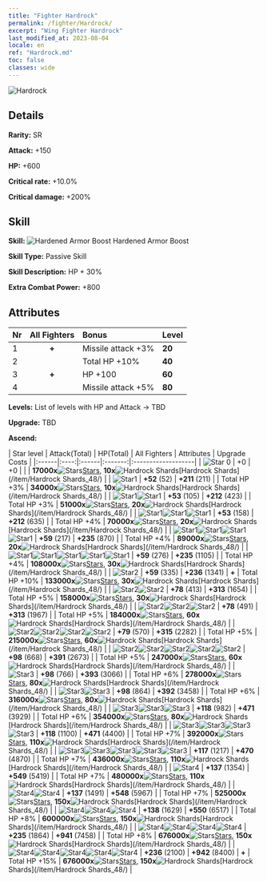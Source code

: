 ```yaml
---
title: "Fighter Hardrock"
permalink: /fighter/Hardrock/
excerpt: "Wing Fighter Hardrock"
last_modified_at: 2023-08-04
locale: en
ref: "Hardrock.md"
toc: false
classes: wide
---
```



 ![Hardrock](/images/ship/fj_img20.png)

## Details

 **Rarity:** SR 

 **Attack:** +150

 **HP:** +600

 **Critical rate:** +10.0%

 **Critical damage:** +200%

## Skill

 **Skill:** ![Hardened Armor Boost](/images/skill/skill_46_p.png) Hardened Armor Boost

 **Skill Type:**  Passive Skill

 **Skill Description:**  HP + 30%

 **Extra Combat Power:**  +800

## Attributes

  |  Nr | All Fighters | Bonus | Level |
  |:----|:-------------:|:--------------------|:--------|
  | 1  | **+**  | Missile attack +3%  | **20** |
  | 2  |   | Total HP +10%  | **40** |
  | 3  | **+**  | HP +100  | **60** |
  | 4  |   | Missile attack +5%  | **80** |


 **Levels:**  List of levels with HP and Attack -> TBD

 **Upgrade:**  TBD

 **Ascend:**  

  |  Star level | Attack(Total) | HP(Total) | All Fighters | Attributes | Upgrade Costs |
  |:------|:----:|:------|:-------:|:-------------------|
  | ![Star 0](/images/s0.png)  | +0  | +0  |  |    | **17000x**![Stars](/images/item/Stars_p.png)[Stars](/item/Stars_2/), **10x**![Hardrock Shards](/images/item/Hardrock_Shards_p.png)[Hardrock Shards](/item/Hardrock Shards_48/) |
  | ![Star1](/images/s1.png)  | **+52** (52)  | **+211** (211)  |   | Total HP +3%  | **34000x**![Stars](/images/item/Stars_p.png)[Stars](/item/Stars_2/), **10x**![Hardrock Shards](/images/item/Hardrock_Shards_p.png)[Hardrock Shards](/item/Hardrock Shards_48/) |
  | ![Star1](/images/s1.png)![Star1](/images/s1.png)  | **+53** (105)  | **+212** (423)  |   | Total HP +3%  | **51000x**![Stars](/images/item/Stars_p.png)[Stars](/item/Stars_2/), **20x**![Hardrock Shards](/images/item/Hardrock_Shards_p.png)[Hardrock Shards](/item/Hardrock Shards_48/) |
  | ![Star1](/images/s1.png)![Star1](/images/s1.png)![Star1](/images/s1.png)  | **+53** (158)  | **+212** (635)  |   | Total HP +4%  | **70000x**![Stars](/images/item/Stars_p.png)[Stars](/item/Stars_2/), **20x**![Hardrock Shards](/images/item/Hardrock_Shards_p.png)[Hardrock Shards](/item/Hardrock Shards_48/) |
  | ![Star1](/images/s1.png)![Star1](/images/s1.png)![Star1](/images/s1.png)![Star1](/images/s1.png)  | **+59** (217)  | **+235** (870)  |   | Total HP +4%  | **89000x**![Stars](/images/item/Stars_p.png)[Stars](/item/Stars_2/), **20x**![Hardrock Shards](/images/item/Hardrock_Shards_p.png)[Hardrock Shards](/item/Hardrock Shards_48/) |
  | ![Star1](/images/s1.png)![Star1](/images/s1.png)![Star1](/images/s1.png)![Star1](/images/s1.png)![Star1](/images/s1.png)  | **+59** (276)  | **+235** (1105)  |   | Total HP +4%  | **108000x**![Stars](/images/item/Stars_p.png)[Stars](/item/Stars_2/), **30x**![Hardrock Shards](/images/item/Hardrock_Shards_p.png)[Hardrock Shards](/item/Hardrock Shards_48/) |
  | ![Star2](/images/s2.png)  | **+59** (335)  | **+236** (1341)  | **+**  | Total HP +10%  | **133000x**![Stars](/images/item/Stars_p.png)[Stars](/item/Stars_2/), **30x**![Hardrock Shards](/images/item/Hardrock_Shards_p.png)[Hardrock Shards](/item/Hardrock Shards_48/) |
  | ![Star2](/images/s2.png)![Star2](/images/s2.png)  | **+78** (413)  | **+313** (1654)  |   | Total HP +5%  | **158000x**![Stars](/images/item/Stars_p.png)[Stars](/item/Stars_2/), **30x**![Hardrock Shards](/images/item/Hardrock_Shards_p.png)[Hardrock Shards](/item/Hardrock Shards_48/) |
  | ![Star2](/images/s2.png)![Star2](/images/s2.png)![Star2](/images/s2.png)  | **+78** (491)  | **+313** (1967)  |   | Total HP +5%  | **184000x**![Stars](/images/item/Stars_p.png)[Stars](/item/Stars_2/), **60x**![Hardrock Shards](/images/item/Hardrock_Shards_p.png)[Hardrock Shards](/item/Hardrock Shards_48/) |
  | ![Star2](/images/s2.png)![Star2](/images/s2.png)![Star2](/images/s2.png)![Star2](/images/s2.png)  | **+79** (570)  | **+315** (2282)  |   | Total HP +5%  | **215000x**![Stars](/images/item/Stars_p.png)[Stars](/item/Stars_2/), **60x**![Hardrock Shards](/images/item/Hardrock_Shards_p.png)[Hardrock Shards](/item/Hardrock Shards_48/) |
  | ![Star2](/images/s2.png)![Star2](/images/s2.png)![Star2](/images/s2.png)![Star2](/images/s2.png)![Star2](/images/s2.png)  | **+98** (668)  | **+391** (2673)  |   | Total HP +5%  | **247000x**![Stars](/images/item/Stars_p.png)[Stars](/item/Stars_2/), **60x**![Hardrock Shards](/images/item/Hardrock_Shards_p.png)[Hardrock Shards](/item/Hardrock Shards_48/) |
  | ![Star3](/images/s3.png)  | **+98** (766)  | **+393** (3066)  |   | Total HP +6%  | **278000x**![Stars](/images/item/Stars_p.png)[Stars](/item/Stars_2/), **80x**![Hardrock Shards](/images/item/Hardrock_Shards_p.png)[Hardrock Shards](/item/Hardrock Shards_48/) |
  | ![Star3](/images/s3.png)![Star3](/images/s3.png)  | **+98** (864)  | **+392** (3458)  |   | Total HP +6%  | **316000x**![Stars](/images/item/Stars_p.png)[Stars](/item/Stars_2/), **80x**![Hardrock Shards](/images/item/Hardrock_Shards_p.png)[Hardrock Shards](/item/Hardrock Shards_48/) |
  | ![Star3](/images/s3.png)![Star3](/images/s3.png)![Star3](/images/s3.png)  | **+118** (982)  | **+471** (3929)  |   | Total HP +6%  | **354000x**![Stars](/images/item/Stars_p.png)[Stars](/item/Stars_2/), **80x**![Hardrock Shards](/images/item/Hardrock_Shards_p.png)[Hardrock Shards](/item/Hardrock Shards_48/) |
  | ![Star3](/images/s3.png)![Star3](/images/s3.png)![Star3](/images/s3.png)![Star3](/images/s3.png)  | **+118** (1100)  | **+471** (4400)  |   | Total HP +7%  | **392000x**![Stars](/images/item/Stars_p.png)[Stars](/item/Stars_2/), **110x**![Hardrock Shards](/images/item/Hardrock_Shards_p.png)[Hardrock Shards](/item/Hardrock Shards_48/) |
  | ![Star3](/images/s3.png)![Star3](/images/s3.png)![Star3](/images/s3.png)![Star3](/images/s3.png)![Star3](/images/s3.png)  | **+117** (1217)  | **+470** (4870)  |   | Total HP +7%  | **436000x**![Stars](/images/item/Stars_p.png)[Stars](/item/Stars_2/), **110x**![Hardrock Shards](/images/item/Hardrock_Shards_p.png)[Hardrock Shards](/item/Hardrock Shards_48/) |
  | ![Star4](/images/s4.png)  | **+137** (1354)  | **+549** (5419)  |   | Total HP +7%  | **480000x**![Stars](/images/item/Stars_p.png)[Stars](/item/Stars_2/), **110x**![Hardrock Shards](/images/item/Hardrock_Shards_p.png)[Hardrock Shards](/item/Hardrock Shards_48/) |
  | ![Star4](/images/s4.png)![Star4](/images/s4.png)  | **+137** (1491)  | **+548** (5967)  |   | Total HP +7%  | **525000x**![Stars](/images/item/Stars_p.png)[Stars](/item/Stars_2/), **150x**![Hardrock Shards](/images/item/Hardrock_Shards_p.png)[Hardrock Shards](/item/Hardrock Shards_48/) |
  | ![Star4](/images/s4.png)![Star4](/images/s4.png)![Star4](/images/s4.png)  | **+138** (1629)  | **+550** (6517)  |   | Total HP +8%  | **600000x**![Stars](/images/item/Stars_p.png)[Stars](/item/Stars_2/), **150x**![Hardrock Shards](/images/item/Hardrock_Shards_p.png)[Hardrock Shards](/item/Hardrock Shards_48/) |
  | ![Star4](/images/s4.png)![Star4](/images/s4.png)![Star4](/images/s4.png)![Star4](/images/s4.png)  | **+235** (1864)  | **+941** (7458)  |   | Total HP +8%  | **676000x**![Stars](/images/item/Stars_p.png)[Stars](/item/Stars_2/), **150x**![Hardrock Shards](/images/item/Hardrock_Shards_p.png)[Hardrock Shards](/item/Hardrock Shards_48/) |
  | ![Star4](/images/s4.png)![Star4](/images/s4.png)![Star4](/images/s4.png)![Star4](/images/s4.png)![Star4](/images/s4.png)  | **+236** (2100)  | **+942** (8400)  | **+**  | Total HP +15%  | **676000x**![Stars](/images/item/Stars_p.png)[Stars](/item/Stars_2/), **150x**![Hardrock Shards](/images/item/Hardrock_Shards_p.png)[Hardrock Shards](/item/Hardrock Shards_48/) |

